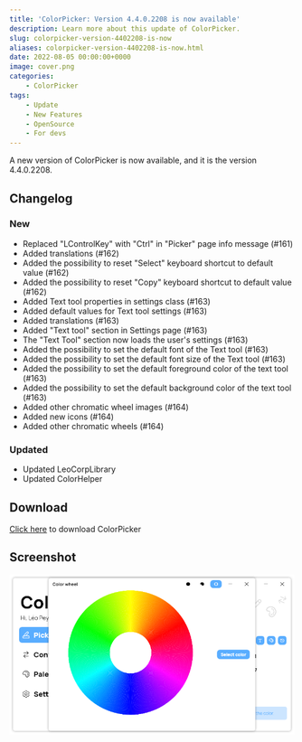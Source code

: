 ```yaml
---
title: 'ColorPicker: Version 4.4.0.2208 is now available'
description: Learn more about this update of ColorPicker.
slug: colorpicker-version-4402208-is-now
aliases: colorpicker-version-4402208-is-now.html
date: 2022-08-05 00:00:00+0000
image: cover.png
categories:
    - ColorPicker
tags:
    - Update
    - New Features
    - OpenSource
    - For devs
---
```


A new version of ColorPicker is now available, and it is the version 4.4.0.2208.

## Changelog
### New
- Replaced "LControlKey" with "Ctrl" in "Picker" page info message (#161)
- Added translations (#162)
- Added the possibility to reset "Select" keyboard shortcut to default value (#162)
- Added the possibility to reset "Copy" keyboard shortcut to default value (#162)
- Added Text tool properties in settings class (#163)
- Added default values for Text tool settings (#163)
- Added translations (#163)
- Added "Text tool" section in Settings page (#163)
- The "Text Tool" section now loads the user's settings (#163)
- Added the possibility to set the default font of the Text tool (#163)
- Added the possibility to set the default font size of the Text tool (#163)
- Added the possibility to set the default foreground color of the text tool (#163)
- Added the possibility to set the default background color of the text tool (#163)
- Added other chromatic wheel images (#164)
- Added new icons (#164)
- Added other chromatic wheels (#164)

### Updated
- Updated LeoCorpLibrary
- Updated ColorHelper

## Download

[Click here](https://tinyurl.com/DownloadColorPicker) to download ColorPicker

## Screenshot

![ColorPicker's color wheel window.](cover.png)